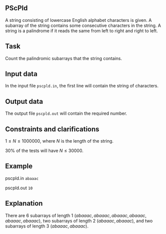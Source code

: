 ## PScPld

A string consisting of lowercase English alphabet characters is given. A subarray of the string contains some consecutive characters in the string. A string is a palindrome if it reads the same from left to right and right to left.

## Task

Count the palindromic subarrays that the string contains.

## Input data

In the input file `pscpld.in`, the first line will contain the string of characters.

## Output data

The output file `pscpld.out` will contain the required number. 

## Constraints and clarifications

$1 \leq N \leq 1000000$, where $N$ is the length of the string.

$30\%$ of the tests will have $N \leq 30000$.

## Example

pscpld.in 
`abaaac`

pscpld.out 
`10`

## Explanation

There are $6$ subarrays of length $1$ $( a baaac , a b aaac , ab a aac , aba a ac , abaa a c , abaaa c )$, two subarrays of length $2$ $( ab aa ac , aba aa c )$, and two subarrays of length $3$ $( aba aac , ab aaa c )$.